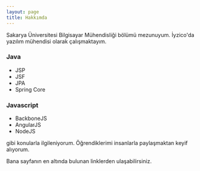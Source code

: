 ```yaml
---
layout: page
title: Hakkımda
---
```


Sakarya Üniversitesi Bilgisayar Mühendisliği bölümü mezunuyum. İyzico'da yazılım mühendisi olarak çalışmaktayım.

### Java
- JSP
- JSF
- JPA
- Spring Core

### Javascript
- BackboneJS
- AngularJS
- NodeJS

gibi konularla ilgileniyorum. Öğrendiklerimi insanlarla paylaşmaktan keyif alıyorum.

Bana sayfanın en altında bulunan linklerden ulaşabilirsiniz.
